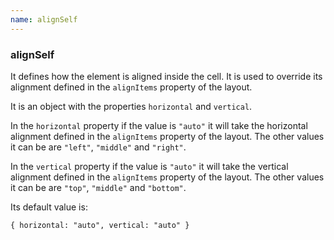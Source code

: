 ```yaml
---
name: alignSelf
---
```


### alignSelf

It defines how the element is aligned inside the cell. It is used to override its alignment defined in the `alignItems` property of the layout.

It is an object with the properties `horizontal` and `vertical`.

In the `horizontal` property if the value is `"auto"` it will take the horizontal alignment defined in the `alignItems` property of the layout. The other values it can be are `"left"`, `"middle"` and `"right"`.

In the `vertical` property if the value is `"auto"` it will take the vertical alignment defined in the `alignItems` property of the layout. The other values it can be are `"top"`, `"middle"` and `"bottom"`.

Its default value is:

`{ horizontal: "auto", vertical: "auto" }`
